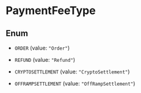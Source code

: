 

# PaymentFeeType

## Enum


* `ORDER` (value: `"Order"`)

* `REFUND` (value: `"Refund"`)

* `CRYPTOSETTLEMENT` (value: `"CryptoSettlement"`)

* `OFFRAMPSETTLEMENT` (value: `"OffRampSettlement"`)



